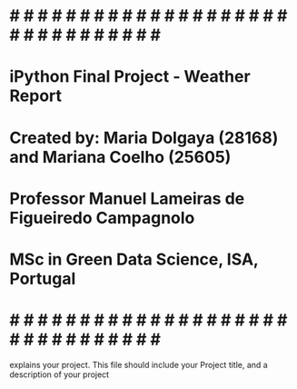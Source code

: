 # # # # # # # # # # # # # # # # # # # # # # # # # # # # # # # # #
# iPython Final Project - Weather Report                        #
# Created by: Maria Dolgaya (28168) and Mariana Coelho (25605)  #
# Professor Manuel Lameiras de Figueiredo Campagnolo            #
# MSc in Green Data Science, ISA, Portugal                      #
# # # # # # # # # # # # # # # # # # # # # # # # # # # # # # # # # 

explains your project. This file should include your Project
title, and a description of your project
